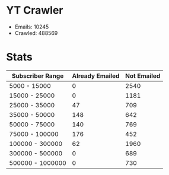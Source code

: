 # YT Crawler
- Emails: 10245
- Crawled: 488569

# Stats
| Subscriber Range  | Already Emailed | Not Emailed |
|-------|-------|-------|
| 5000 - 15000 | 0 | 2540 |
| 15000 - 25000 | 0 | 1181 |
| 25000 - 35000 | 47 | 709 |
| 35000 - 50000 | 148 | 642 |
| 50000 - 75000 | 140 | 769 |
| 75000 - 100000 | 176 | 452 |
| 100000 - 300000 | 62 | 1960 |
| 300000 - 500000 | 0 | 689 |
| 500000 - 1000000 | 0 | 730 |
